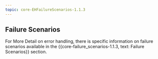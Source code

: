 ```yaml
---
topic: core-EHFailureScenarios-1.1.3
---
```


## Failure Scenarios

For More Detail on error handling, there is specific information on failure scenarios available in the {{core-failure_scenarios-1.1.3, text: Failure Scenarios}} section.